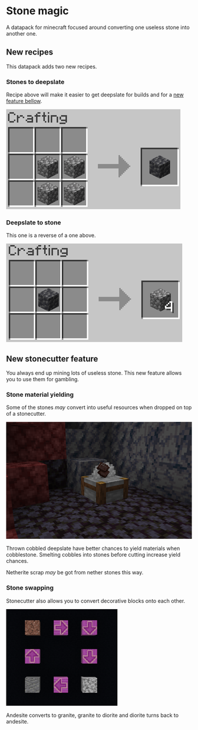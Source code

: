 # Stone magic
A datapack for minecraft focused around converting one useless stone into another one.

## New recipes
This datapack adds two new recipes.

### Stones to deepslate
Recipe above will make it easier to get deepslate for builds and for a [new feature bellow](#new-stonecutter-feature).

![four cobblestones -> deepslare](./recipe1.png)

### Deepslate to stone
This one is a reverse of a one above.

![deepslare -> four cobblestones](./recipe2.png)

## New stonecutter feature
You always end up mining lots of useless stone. 
This new feature allows you to use them for gambling.

### Stone material yielding
Some of the stones *may* convert into useful resources when dropped on top of a stonecutter.

![yielded netherite on top of a stonecutter](./cut2.png)

Thrown cobbled deepslate have better chances to yield materials when cobblestone. Smelting cobbles into stones before cutting increase yield chances.

Netherite scrap *may* be got from nether stones this way.

### Stone swapping
Stonecutter also allows you to convert decorative blocks onto each other.

![andesite -> granite -> diorite -> [back to andesite]](./converts.png)

Andesite converts to granite, granite to diorite and diorite turns back to andesite.